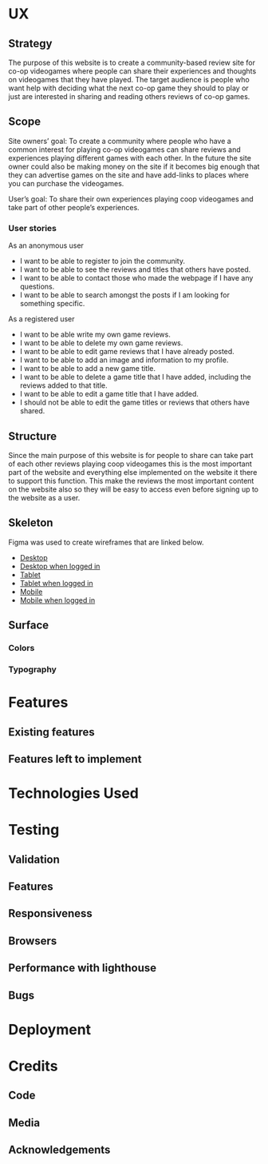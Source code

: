 # UX

## Strategy

The purpose of this website is to create a community-based review site for co-op videogames where people can share their experiences and thoughts on videogames that they have played. The target audience is people who want help with deciding what the next co-op game they should to play or just are interested in sharing and reading others reviews of co-op games. 

## Scope

Site owners’ goal: To create a community where people who have a common interest for playing co-op videogames can share reviews and experiences playing different games with each other. In the future the site owner could also be making money on the site if it becomes big enough that they can advertise games on the site and have add-links to places where you can purchase the videogames. 

User’s goal: To share their own experiences playing coop videogames and take part of other people’s experiences.

### User stories 

As an anonymous user 
-	I want to be able to register to join the community.
-	I want to be able to see the reviews and titles that others have posted. 
-	I want to be able to contact those who made the webpage if I have any questions.
-	I want to be able to search amongst the posts if I am looking for something specific.

As a registered user 
-	I want to be able write my own game reviews. 
-	I want to be able to delete my own game reviews.  
-	I want to be able to edit game reviews that I have already posted.  
-	I want to be able to add an image and information to my profile. 
-	I want to be able to add a new game title. 
-	I want to be able to delete a game title that I have added, including the reviews added to that title. 
-	I want to be able to edit a game title that I have added. 
-	I should not be able to edit the game titles or reviews that others have shared. 

## Structure

Since the main purpose of this website is for people to share can take part of each other reviews playing coop videogames this is the most important part of the website and everything else implemented on the website it there to support this function. This make the reviews the most important content on the website also so they will be easy to access even before signing up to the website as a user. 

## Skeleton

Figma was used to create wireframes that are linked below.

- [Desktop](assets/docs/wireframes/desktop-wireframes.pdf)
- [Desktop when logged in](assets/docs/wireframes/desktop-wireframes-logged-in.pdf) 
- [Tablet](assets/docs/wireframes/tablet-wireframes.pdf) 
- [Tablet when logged in](assets/docs/wireframes/tablet-wireframes-logged-in.pdf) 
- [Mobile](assets/docs/wireframes/mobile-wireframes.pdf) 
- [Mobile when logged in](assets/docs/wireframes/mobile-wireframes-logged-in.pdf)

## Surface 

### Colors

### Typography

# Features 

## Existing features

## Features left to implement

# Technologies Used 

# Testing

## Validation 

## Features 

## Responsiveness 

## Browsers 

## Performance with lighthouse 

## Bugs 

# Deployment 

# Credits 

## Code 

## Media 

## Acknowledgements 